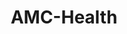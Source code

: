 ---
title: "AMC-Health"
image: "/img/solutions/fluent/AMC-Health.jpg"
type: "clients-fluent"
weight: 6
---